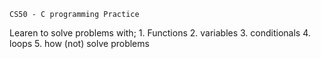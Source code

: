 ```CS50 - C programming Practice```

Learen to solve problems with;
    1. Functions
    2. variables
    3. conditionals
    4. loops
    5. how (not) solve problems


